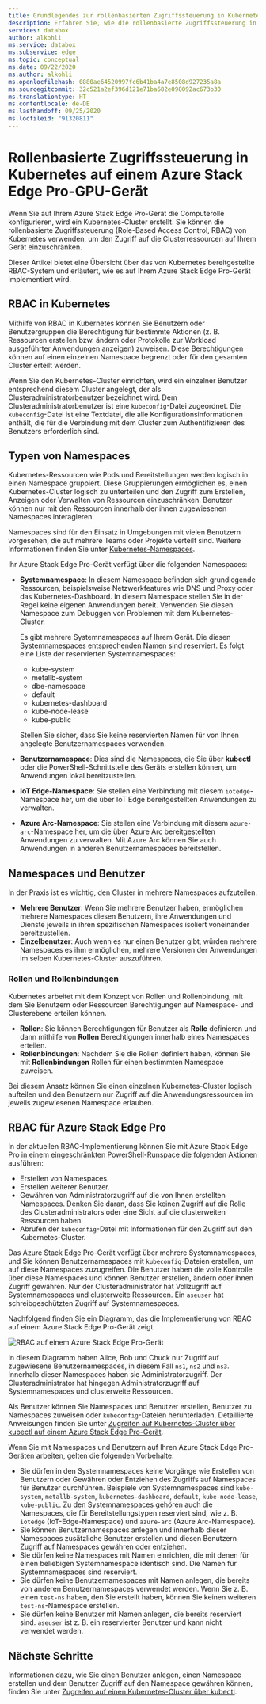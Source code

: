 ```yaml
---
title: Grundlegendes zur rollenbasierten Zugriffssteuerung in Kubernetes auf einem Azure Stack Edge Pro-Gerät | Microsoft-Dokumentation
description: Erfahren Sie, wie die rollenbasierte Zugriffssteuerung in Kubernetes auf einem Azure Stack Edge Pro-Gerät erfolgt.
services: databox
author: alkohli
ms.service: databox
ms.subservice: edge
ms.topic: conceptual
ms.date: 09/22/2020
ms.author: alkohli
ms.openlocfilehash: 0880ae64520997fc6b41ba4a7e8508d927235a8a
ms.sourcegitcommit: 32c521a2ef396d121e71ba682e098092ac673b30
ms.translationtype: HT
ms.contentlocale: de-DE
ms.lasthandoff: 09/25/2020
ms.locfileid: "91320811"
---
```

# <a name="kubernetes-role-based-access-control-on-your-azure-stack-edge-pro-gpu-device"></a>Rollenbasierte Zugriffssteuerung in Kubernetes auf einem Azure Stack Edge Pro-GPU-Gerät


Wenn Sie auf Ihrem Azure Stack Edge Pro-Gerät die Computerolle konfigurieren, wird ein Kubernetes-Cluster erstellt. Sie können die rollenbasierte Zugriffssteuerung (Role-Based Access Control, RBAC) von Kubernetes verwenden, um den Zugriff auf die Clusterressourcen auf Ihrem Gerät einzuschränken.

Dieser Artikel bietet eine Übersicht über das von Kubernetes bereitgestellte RBAC-System und erläutert, wie es auf Ihrem Azure Stack Edge Pro-Gerät implementiert wird. 

## <a name="rbac-for-kubernetes"></a>RBAC in Kubernetes

Mithilfe von RBAC in Kubernetes können Sie Benutzern oder Benutzergruppen die Berechtigung für bestimmte Aktionen (z. B. Ressourcen erstellen bzw. ändern oder Protokolle zur Workload ausgeführter Anwendungen anzeigen) zuweisen. Diese Berechtigungen können auf einen einzelnen Namespace begrenzt oder für den gesamten Cluster erteilt werden. 

Wenn Sie den Kubernetes-Cluster einrichten, wird ein einzelner Benutzer entsprechend diesem Cluster angelegt, der als Clusteradministratorbenutzer bezeichnet wird.  Dem Clusteradministratorbenutzer ist eine `kubeconfig`-Datei zugeordnet. Die `kubeconfig`-Datei ist eine Textdatei, die alle Konfigurationsinformationen enthält, die für die Verbindung mit dem Cluster zum Authentifizieren des Benutzers erforderlich sind.

## <a name="namespaces-types"></a>Typen von Namespaces

Kubernetes-Ressourcen wie Pods und Bereitstellungen werden logisch in einen Namespace gruppiert. Diese Gruppierungen ermöglichen es, einen Kubernetes-Cluster logisch zu unterteilen und den Zugriff zum Erstellen, Anzeigen oder Verwalten von Ressourcen einzuschränken. Benutzer können nur mit den Ressourcen innerhalb der ihnen zugewiesenen Namespaces interagieren.

Namespaces sind für den Einsatz in Umgebungen mit vielen Benutzern vorgesehen, die auf mehrere Teams oder Projekte verteilt sind. Weitere Informationen finden Sie unter [Kubernetes-Namespaces](https://kubernetes.io/docs/concepts/overview/working-with-objects/namespaces/).

Ihr Azure Stack Edge Pro-Gerät verfügt über die folgenden Namespaces:

- **Systemnamespace**: In diesem Namespace befinden sich grundlegende Ressourcen, beispielsweise Netzwerkfeatures wie DNS und Proxy oder das Kubernetes-Dashboard. In diesem Namespace stellen Sie in der Regel keine eigenen Anwendungen bereit. Verwenden Sie diesen Namespace zum Debuggen von Problemen mit dem Kubernetes-Cluster. 

    Es gibt mehrere Systemnamespaces auf Ihrem Gerät. Die diesen Systemnamespaces entsprechenden Namen sind reserviert. Es folgt eine Liste der reservierten Systemnamespaces: 
    - kube-system
    - metallb-system
    - dbe-namespace
    - default
    - kubernetes-dashboard
    - kube-node-lease
    - kube-public


    Stellen Sie sicher, dass Sie keine reservierten Namen für von Ihnen angelegte Benutzernamespaces verwenden. 
<!--- **default namespace** - This namespace is where pods and deployments are created by default when none is provided and you have admin access to this namespace. When you interact with the Kubernetes API, such as with `kubectl get pods`, the default namespace is used when none is specified.-->

- **Benutzernamespace**: Dies sind die Namespaces, die Sie über **kubectl** oder die PowerShell-Schnittstelle des Geräts erstellen können, um Anwendungen lokal bereitzustellen.
 
- **IoT Edge-Namespace**: Sie stellen eine Verbindung mit diesem `iotedge`-Namespace her, um die über IoT Edge bereitgestellten Anwendungen zu verwalten.

- **Azure Arc-Namespace**: Sie stellen eine Verbindung mit diesem `azure-arc`-Namespace her, um die über Azure Arc bereitgestellten Anwendungen zu verwalten. Mit Azure Arc können Sie auch Anwendungen in anderen Benutzernamespaces bereitstellen. 

## <a name="namespaces-and-users"></a>Namespaces und Benutzer

In der Praxis ist es wichtig, den Cluster in mehrere Namespaces aufzuteilen. 

- **Mehrere Benutzer**: Wenn Sie mehrere Benutzer haben, ermöglichen mehrere Namespaces diesen Benutzern, ihre Anwendungen und Dienste jeweils in ihren spezifischen Namespaces isoliert voneinander bereitzustellen. 
- **Einzelbenutzer**: Auch wenn es nur einen Benutzer gibt, würden mehrere Namespaces es ihm ermöglichen, mehrere Versionen der Anwendungen im selben Kubernetes-Cluster auszuführen.

### <a name="roles-and-rolebindings"></a>Rollen und Rollenbindungen

Kubernetes arbeitet mit dem Konzept von Rollen und Rollenbindung, mit dem Sie Benutzern oder Ressourcen Berechtigungen auf Namespace- und Clusterebene erteilen können. 

- **Rollen**: Sie können Berechtigungen für Benutzer als **Rolle** definieren und dann mithilfe von **Rollen** Berechtigungen innerhalb eines Namespaces erteilen. 
- **Rollenbindungen**: Nachdem Sie die Rollen definiert haben, können Sie mit **Rollenbindungen** Rollen für einen bestimmten Namespace zuweisen. 

Bei diesem Ansatz können Sie einen einzelnen Kubernetes-Cluster logisch aufteilen und den Benutzern nur Zugriff auf die Anwendungsressourcen im jeweils zugewiesenen Namespace erlauben. 

## <a name="rbac-on-azure-stack-edge-pro"></a>RBAC für Azure Stack Edge Pro

In der aktuellen RBAC-Implementierung können Sie mit Azure Stack Edge Pro in einem eingeschränkten PowerShell-Runspace die folgenden Aktionen ausführen:

- Erstellen von Namespaces.  
- Erstellen weiterer Benutzer.
- Gewähren von Administratorzugriff auf die von Ihnen erstellten Namespaces. Denken Sie daran, dass Sie keinen Zugriff auf die Rolle des Clusteradministrators oder eine Sicht auf die clusterweiten Ressourcen haben.
- Abrufen der `kubeconfig`-Datei mit Informationen für den Zugriff auf den Kubernetes-Cluster.


Das Azure Stack Edge Pro-Gerät verfügt über mehrere Systemnamespaces, und Sie können Benutzernamespaces mit `kubeconfig`-Dateien erstellen, um auf diese Namespaces zuzugreifen. Die Benutzer haben die volle Kontrolle über diese Namespaces und können Benutzer erstellen, ändern oder ihnen Zugriff gewähren. Nur der Clusteradministrator hat Vollzugriff auf Systemnamespaces und clusterweite Ressourcen. Ein `aseuser` hat schreibgeschützten Zugriff auf Systemnamespaces.

Nachfolgend finden Sie ein Diagramm, das die Implementierung von RBAC auf einem Azure Stack Edge Pro-Gerät zeigt.

![RBAC auf einem Azure Stack Edge Pro-Gerät](./media/azure-stack-edge-gpu-kubernetes-rbac/rbac-view-1.png)

In diesem Diagramm haben Alice, Bob und Chuck nur Zugriff auf zugewiesene Benutzernamespaces, in diesem Fall `ns1`, `ns2` und `ns3`. Innerhalb dieser Namespaces haben sie Administratorzugriff. Der Clusteradministrator hat hingegen Administratorzugriff auf Systemnamespaces und clusterweite Ressourcen.

Als Benutzer können Sie Namespaces und Benutzer erstellen, Benutzer zu Namespaces zuweisen oder `kubeconfig`-Dateien herunterladen. Detaillierte Anweisungen finden Sie unter [Zugreifen auf Kubernetes-Cluster über kubectl auf einem Azure Stack Edge Pro-Gerät](azure-stack-edge-gpu-create-kubernetes-cluster.md).


Wenn Sie mit Namespaces und Benutzern auf Ihren Azure Stack Edge Pro-Geräten arbeiten, gelten die folgenden Vorbehalte:

- Sie dürfen in den Systemnamespaces keine Vorgänge wie Erstellen von Benutzern oder Gewähren oder Entziehen des Zugriffs auf Namespaces für Benutzer durchführen. Beispiele von Systemnamespaces sind `kube-system`, `metallb-system`, `kubernetes-dashboard`, `default`, `kube-node-lease`, `kube-public`. Zu den Systemnamespaces gehören auch die Namespaces, die für Bereitstellungstypen reserviert sind, wie z. B. `iotedge` (IoT-Edge-Namespace) und `azure-arc` (Azure Arc-Namespace).
- Sie können Benutzernamespaces anlegen und innerhalb dieser Namespaces zusätzliche Benutzer erstellen und diesen Benutzern Zugriff auf Namespaces gewähren oder entziehen.
- Sie dürfen keine Namespaces mit Namen einrichten, die mit denen für einen beliebigen Systemnamespace identisch sind. Die Namen für Systemnamespaces sind reserviert.  
- Sie dürfen keine Benutzernamespaces mit Namen anlegen, die bereits von anderen Benutzernamespaces verwendet werden. Wenn Sie z. B. einen `test-ns` haben, den Sie erstellt haben, können Sie keinen weiteren `test-ns`-Namespace erstellen.
- Sie dürfen keine Benutzer mit Namen anlegen, die bereits reserviert sind. `aseuser` ist z. B. ein reservierter Benutzer und kann nicht verwendet werden.


## <a name="next-steps"></a>Nächste Schritte

Informationen dazu, wie Sie einen Benutzer anlegen, einen Namespace erstellen und dem Benutzer Zugriff auf den Namespace gewähren können, finden Sie unter [Zugreifen auf einen Kubernetes-Cluster über kubectl](azure-stack-edge-gpu-create-kubernetes-cluster.md).

